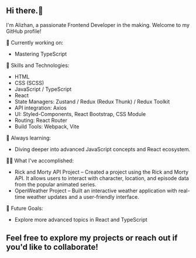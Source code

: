 ## Hi there.👋
I'm Alizhan, a passionate Frontend Developer in the making. Welcome to my GitHub profile! 
<!-- Here, you'll find my latest projects, skills, and ways to connect with me. -->

🔭 Currently working on:
<ul>
  <li>Mastering TypeScript</li>
</ul>

🌱 Skills and Technologies:
<ul>
  <li>HTML</li>
  <li>CSS (SCSS)</li>
  <li>JavaScript / TypeScript</li>
  <li>React</li>
  <li>State Managers: Zustand / Redux (Redux Thunk) / Redux Toolkit </li>
  <li>API integration: Axios </li>
  <li>UI: Styled-Components, React Bootstrap, CSS Module </li>
  <li>Routing: React Router</li>
  <li>Build Tools: Webpack, Vite</li>
</ul>

🚀 Always learning:
<ul>
  <li>Diving deeper into advanced JavaScript concepts and React ecosystem.</li>
</ul>

👨‍💻 What I've accomplished:
<ul>  
  <li>Rick and Morty API Project – Created a project using the Rick and Morty API. It allows users to interact with character, location, and episode data from the popular animated series.</li>  
  <li>OpenWeather Project – Built an interactive weather application with real-time weather updates and a user-friendly interface.</li>  
</ul>

🎯 Future Goals:
<ul>
  <li>Explore more advanced topics in React and TypeScript</li>
</ul>

<h2>Feel free to explore my projects or reach out if you'd like to collaborate!</h2>
<!--
**azhumabay/azhumabay** is a ✨ _special_ ✨ repository because its `README.md` (this file) appears on your GitHub profile.

Here are some ideas to get you started:

- 🔭 I’m currently working on ...
- 🌱 I’m currently learning ...
- 👯 I’m looking to collaborate on ...
- 🤔 I’m looking for help with ...
- 💬 Ask me about ...
- 📫 How to reach me: ...
- 😄 Pronouns: ...
- ⚡ Fun fact: ...
-->
